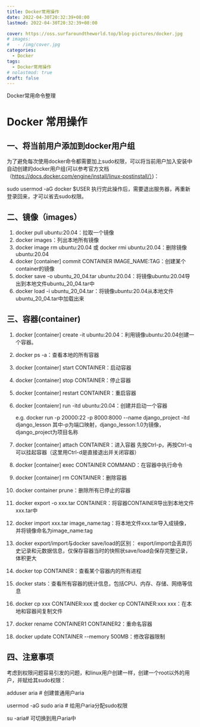 ```yaml
---
title: Docker常用操作
date: 2022-04-30T20:32:39+08:00
lastmod: 2022-04-30T20:32:39+08:00

cover: https://oss.surfaroundtheworld.top/blog-pictures/docker.jpg
# images:
#   - /img/cover.jpg
categories:
  - Docker
tags:
  - Docker常用操作
# nolastmod: true
draft: false
---
```


Docker常用命令整理

<!--more-->

# Docker 常用操作

## 一、将当前用户添加到docker用户组

为了避免每次使用docker命令都需要加上sudo权限，可以将当前用户加入安装中自动创建的docker用户组(可以参考官方文档（https://docs.docker.com/engine/install/linux-postinstall/）)：

sudo usermod -aG docker $USER
执行完此操作后，需要退出服务器，再重新登录回来，才可以省去sudo权限。

## 二、镜像（images）

1. docker pull ubuntu:20.04：拉取一个镜像
2. docker images：列出本地所有镜像
3. docker image rm ubuntu:20.04 或 docker rmi ubuntu:20.04：删除镜像ubuntu:20.04
4. docker [container] commit CONTAINER IMAGE_NAME:TAG：创建某个container的镜像
5. docker save -o ubuntu_20_04.tar ubuntu:20.04：将镜像ubuntu:20.04导出到本地文件ubuntu_20_04.tar中
6. docker load -i ubuntu_20_04.tar：将镜像ubuntu:20.04从本地文件ubuntu_20_04.tar中加载出来

## 三、容器(container)

1. docker [container] create -it ubuntu:20.04：利用镜像ubuntu:20.04创建一个容器。

2. docker ps -a：查看本地的所有容器

3. docker [container] start CONTAINER：启动容器

4. docker [container] stop CONTAINER：停止容器

5. docker [container] restart CONTAINER：重启容器

6. docker [contaienr] run -itd ubuntu:20.04：创建并启动一个容器

    e.g. docker run -p 20000:22 -p 8000:8000 --name django_project  -itd django_lesson 其中-p为端口映射，django_lesson:1.0为镜像，django_project为项目名称

7. docker [container] attach CONTAINER：进入容器
   先按Ctrl-p，再按Ctrl-q可以挂起容器（这里用Ctrl-d是直接退出并关闭容器）

8. docker [container] exec CONTAINER COMMAND：在容器中执行命令

9. docker [container] rm CONTAINER：删除容器

10. docker container prune：删除所有已停止的容器

11. docker export -o xxx.tar CONTAINER：将容器CONTAINER导出到本地文件xxx.tar中

12. docker import xxx.tar image_name:tag：将本地文件xxx.tar导入成镜像，并将镜像命名为image_name:tag

13. docker export/import与docker save/load的区别： export/import会丢弃历史记录和元数据信息，仅保存容器当时的快照状save/load会保存完整记录，体积更大

14. docker top CONTAINER：查看某个容器内的所有进程

15. docker stats：查看所有容器的统计信息，包括CPU、内存、存储、网络等信息

16. docker cp xxx CONTAINER:xxx 或 docker cp CONTAINER:xxx xxx：在本地和容器间复制文件

17. docker rename CONTAINER1 CONTAINER2：重命名容器

18. docker update CONTAINER --memory 500MB：修改容器限制

## 四、注意事项

考虑到权限问题容易引发的问题，和linux用户创建一样，创建一个root以外的用户，并赋给其sudo权限：

adduser aria # 创建普通用户aria

usermod -aG sudo aria # 给用户aria分配sudo权限

su -aria# 可切换到用户aria中